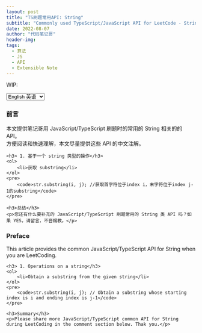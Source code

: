 ```yaml
---
layout: post
title: "TS刷题常用API: String"
subtitle: "Commonly used TypeScript/JavaScript API for LeetCode - String related"
date: 2022-08-07
author: "代码笔记哥"
header-img:
tags:
  - 算法
  - JS
  - API
  - Extensible Note
---
```


WIP:

<!-- Language Selector -->
<select onchange= "onLanChange(this.options[this.options.selectedIndex].value)">
    <option value="0" selected> English 英语 </option>
    <option value="1"> 中文 Chinese </option>
</select>

<!-- Chinese Version -->
<div class="zh post-container">
    <h3>前言</h3>
    <p>本文提供笔记哥用 JavaScript/TypeScript 刷题时的常用的 String 相关的的 API。<br>
    方便阅读和快速理解，本文尽量提供这些 API 的中文注解。</p>

    <h3> 1. 基于一个 string 类型的操作</h3>
    <ol>
        <li>获取 substring</li>
    </ol>
    <pre>
        <code>str.substring(i, j); //获取首字符位于index i，末字符位于index j-1的substring</code>
    </pre>

    <h3>总结</h3>
    <p>您还有什么要补充的 JavaScript/TypeScript 刷题常用的 String 类 API 吗？如果 YES，请留言，不吝赐教。</p>

</div>

<!-- English Version -->
<div class="en post-container">
    <h3>Preface</h3>
    <p>This article provides the common JavaScript/TypeScript API for String when you are LeetCoding.</p>

    <h3> 1. Operations on a string</h3>
    <ol>
        <li>Obtain a substring from the given string</li>
    </ol>
    <pre>
        <code>str.substring(i, j); // Obtain a substring whose starting index is i and ending index is j-1</code>
    </pre>

    <h3>Summary</h3>
    <p>Please share more JavaScript/TypeScript common API for String during LeetCoding in the comment section below. Thak you.</p>

</div>

<!-- Handle Language Change -->
<script type="text/javascript">
    var $zh = document.querySelector(".zh");
    var $en = document.querySelector(".en");
    function onLanChange(index) {
        if (index == 0) {
            /* 0 - English */
            $en.style.display = "block";
            $zh.style.display = "none";
        } else {
            $zh.style.display = "block";
            $en.style.display = "none";
        }
    }
    onLanChange(0);
</script>
